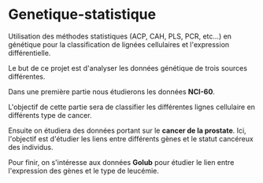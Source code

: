 # Genetique-statistique
Utilisation des méthodes statistiques (ACP, CAH, PLS, PCR, etc...) en génétique pour la classification de lignées cellulaires et l'expression différentielle.

Le but de ce projet est d'analyser les données génétique de trois sources différentes. 

Dans une première partie nous étudierons les données **NCI-60**. 

L'objectif de cette partie sera de classifier les différentes lignes cellulaire en différents type de cancer. 

Ensuite on étudiera des données portant sur le **cancer de la prostate**. Ici, l'objectif est d'étudier les liens entre différents gènes et le statut cancéreux des individus. 

Pour finir, on s'intéresse aux données **Golub** pour étudier le lien entre l'expression des gènes et le type de leucémie. 
